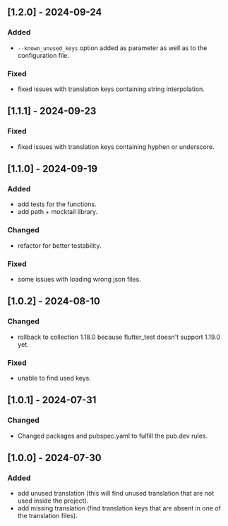 ## [1.2.0] - 2024-09-24

### Added

* `--known_unused_keys` option added as parameter as well as to the configuration file.

### Fixed

* fixed issues with translation keys containing string interpolation.

## [1.1.1] - 2024-09-23

### Fixed

* fixed issues with translation keys containing hyphen or underscore.

## [1.1.0] - 2024-09-19

### Added

* add tests for the functions.
* add path + mocktail library.

### Changed

* refactor for better testability.

### Fixed

* some issues with loading wrong json files.

## [1.0.2] - 2024-08-10

### Changed

* rollback to collection 1.18.0 because flutter_test doesn't support 1.19.0 yet.

### Fixed

* unable to find used keys.

## [1.0.1] - 2024-07-31

### Changed

* Changed packages and pubspec.yaml to fulfill the pub.dev rules.

## [1.0.0] - 2024-07-30

### Added

* add unused translation (this will find unused translation that are not used inside the project).
* add missing translation (find translation keys that are absent in one of the translation files).
